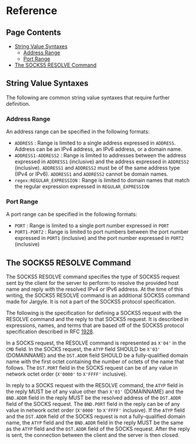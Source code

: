 # Reference

## Page Contents

-   [String Value Syntaxes](reference.html#String_Value_Syntaxes)
    -   [Address Range](reference.html#Address_Range)
    -   [Port Range](reference.html#Port_Range)
-   [The SOCKS5 RESOLVE Command](reference.html#The_SOCKS5_RESOLVE_Command)

## String Value Syntaxes

The following are common string value syntaxes that require further definition.

### Address Range

An address range can be specified in the following formats:

-   `ADDRESS` : Range is limited to a single address expressed in `ADDRESS`. 
Address can be an IPv4 address, an IPv6 address, or a domain name.
-   `ADDRESS1-ADDRESS2` : Range is limited to addresses between the address 
expressed in `ADDRESS1` (inclusive) and the address expressed in `ADDRESS2` 
(inclusive). `ADDRESS1` and `ADDRESS2` must be of the same address type 
(IPv4 or IPv6). `ADDRESS1` and `ADDRESS2` cannot be domain names.
-   `regex:REGULAR_EXPRESSION` : Range is limited to domain names that 
match the regular expression expressed in `REGULAR_EXPRESSION`

### Port Range

A port range can be specified in the following formats:

-   `PORT` : Range is limited to a single port number expressed in `PORT`
-   `PORT1-PORT2` : Range is limited to port numbers between the port number 
expressed in `PORT1` (inclusive) and the port number expressed in `PORT2` 
(inclusive)

## The SOCKS5 RESOLVE Command

The SOCKS5 RESOLVE command specifies the type of SOCKS5 request sent by the 
client for the server to perform: to resolve the provided host name and reply 
with the resolved IPv4 or IPv6 address. At the time of this writing, the SOCKS5 
RESOLVE command is an additional SOCKS5 command made for Jargyle. It is not a 
part of the SOCKS5 protocol specification. 

The following is the specification for defining a SOCKS5 request with the 
RESOLVE command and the reply to that SOCKS5 request. It is described in 
expressions, names, and terms that are based off of the SOCKS5 protocol 
specification described in RFC 
[1928](https://datatracker.ietf.org/doc/html/rfc1928).

In a SOCKS request, the RESOLVE command is represented as `X'04'` in the `CMD` 
field.  In the SOCKS request, the `ATYP` field SHOULD be `X'03'` (DOMAINNAME) 
and the `DST.ADDR` field SHOULD be a fully-qualified domain name with the 
first octet containing the number of octets of the name that follows. The 
`DST.PORT` field in the SOCKS request can be of any value in network octet 
order (`X'0000'` to `X'FFFF'` inclusive).

In reply to a SOCKS request with the RESOLVE command, the `ATYP` field in the 
reply MUST be of any value other than `X'03'` (DOMAINNAME) and the `BND.ADDR` 
field in the reply MUST be the resolved address of the `DST.ADDR` field of the 
SOCKS request. The `BND.PORT` field in the reply can be of any value in 
network octet order (`X'0000'` to `X'FFFF'` inclusive). If the `ATYP` field 
and the `DST.ADDR` field of the SOCKS request is not a fully-qualified domain 
name, the `ATYP` field and the `BND.ADDR` field in the reply MUST be the same 
as the `ATYP` field and the `DST.ADDR` field of the SOCKS request. After the 
reply is sent, the connection between the client and the server is then closed.
